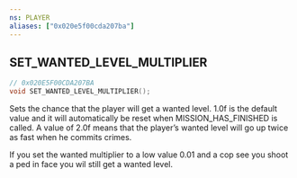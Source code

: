 ```yaml
---
ns: PLAYER
aliases: ["0x020e5f00cda207ba"]
---
```

## SET_WANTED_LEVEL_MULTIPLIER

```c
// 0x020E5F00CDA207BA
void SET_WANTED_LEVEL_MULTIPLIER();
```

Sets the chance that the player will get a wanted level.
1.0f is the default value and it will automatically be reset when MISSION_HAS_FINISHED is called. A value of 2.0f means that the player’s wanted level will go up twice as fast when he commits crimes.

If you set the wanted multiplier to a low value 0.01 and a cop see you shoot a ped in face you wil still get a wanted level.

